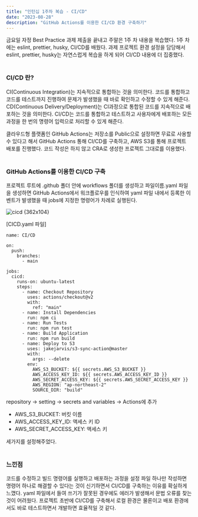 ```yaml
---
title: "인턴십 1주차 복습 - CI/CD"
date: "2023-08-28"
description: "GitHub Actions를 이용한 CI/CD 환경 구축하기"
---
```


금요일 자정 Best Practice 과제 제출을 끝내고 주말은 1주 차 내용을 복습했다. 1주 차에는 eslint, prettier, husky, CI/CD를 배웠다. 과제 프로젝트 환경 설정을 담당해서 eslint, prettier, husky는 자연스럽게 복습을 하게 되어 CI/CD 내용에 더 집중했다.  
&nbsp;

### CI/CD 란?

CI(Continuous Integration)는 지속적으로 통합하는 것을 의미한다. 코드를 통합하고 코드를 테스트까지 진행하여 문제가 발생했을 때 바로 확인하고 수정할 수 있게 해준다. CD(Continuous Delivery/Deployment)는 CI과정으로 통합된 코드를 지속적으로 배포하는 것을 의미한다. CI/CD는 코드를 통합하고 테스트하고 사용자에게 배포하는 모든 과정을 한 번의 명령어 입력으로 처리할 수 있게 해준다.

클라우드형 플랫폼인 GitHub Actions는 저장소를 Public으로 설정하면 무료로 사용할 수 있다고 해서 GitHub Actions 통해 CI/CD를 구축하고, AWS S3를 통해 프로젝트 배포를 진행했다. 코드 작성은 하지 않고 CRA로 생성한 프로젝트 그대로를 이용했다.  
&nbsp;

### GitHub Actions를 이용한 CI/CD 구축

프로젝트 루트에 .github 폴더 안에 workflows 폴더를 생성하고 파일이름.yaml 파일을 생성하면 GitHub Actions에서 워크플로우를 인식하여 yaml 파일 내에서 등록한 이벤트가 발생했을 때 jobs에 지정한 명령어가 차례로 실행된다.

![cicd {362x104}](https://velog.velcdn.com/images/somin/post/972d0da0-4bed-40d8-b3e7-7a654bac9a08/image.png)

[CICD.yaml 파일]

```tsx
name: CI/CD

on:
  push:
    branches:
      - main

jobs:
  cicd:
    runs-on: ubuntu-latest
    steps:
      - name: Checkout Repository
        uses: actions/checkout@v2
        with:
          ref: "main"
      - name: Install Dependencies
        run: npm ci
      - name: Run Tests
        run: npm run test
      - name: Build Application
        run: npm run build
      - name: Deploy to S3
        uses: jakejarvis/s3-sync-action@master
        with:
          args: --delete
        env:
          AWS_S3_BUCKET: ${{ secrets.AWS_S3_BUCKET }}
          AWS_ACCESS_KEY_ID: ${{ secrets.AWS_ACCESS_KEY_ID }}
          AWS_SECRET_ACCESS_KEY: ${{ secrets.AWS_SECRET_ACCESS_KEY }}
          AWS_REGION: "ap-northeast-2"
          SOURCE_DIR: "build"
```

repository → setting → secrets and variables → Actions에 추가

- AWS_S3_BUCKET: 버킷 이름
- AWS_ACCESS_KEY_ID: 액세스 키 ID
- AWS_SECRET_ACCESS_KEY: 액세스 키

세가지를 설정해주었다.  
&nbsp;

### 느낀점

코드를 수정하고 빌드 명령어를 실행하고 배포하는 과정을 설정 파일 하나만 작성하면 명령어 하나로 해결할 수 있다는 것이 신기하면서 CI/CD를 구축하는 이유를 확실하게 느꼈다. yaml 파일에서 들여 쓰기가 잘못된 경우에도 에러가 발생해서 문법 오류를 찾는 것이 어려웠다. 프로젝트 초반에 CI/CD를 구축해서 로컬 환경은 물론이고 배포 환경에서도 바로 테스트하면서 개발하면 효율적일 것 같다.
